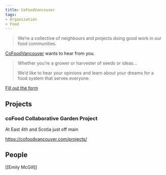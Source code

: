 ```yaml
---
title: CoFoodVancouver
tags:
- Organization
- Food
---
```

  
> We’re a collective of neighbours and projects doing good work in our food communities.

[CoFoodVancouver](https://cofoodvancouver.com/) wants to hear from you.

> Whether you’re a grower or harvester of seeds or ideas…
> 
> We’d like to hear your opinions and learn about your dreams for a food system that serves everyone.

[Fill out the form](https://cofoodvancouver.com/about-you/)

## Projects

### coFood Collaborative Garden Project

At East 4th and Scotia just off main

https://cofoodvancouver.com/projects/

## People

[[Emily McGill]]
